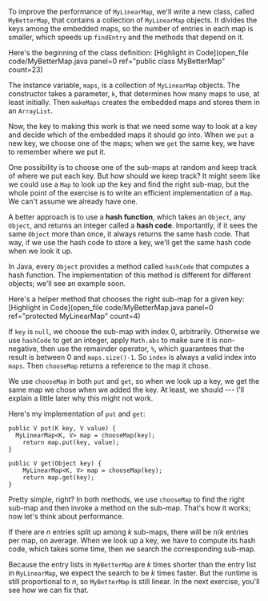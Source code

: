 To improve the performance of `MyLinearMap`, we'll write a new class, called `MyBetterMap`, that contains a collection of `MyLinearMap` objects. It divides the keys among the embedded maps, so the number of entries in each map is smaller, which speeds up `findEntry` and the methods that depend on it.

Here's the beginning of the class definition: [Highlight in Code](open_file code/MyBetterMap.java panel=0 ref="public class MyBetterMap" count=23)



The instance variable, `maps`, is a collection of `MyLinearMap` objects. The constructor takes a parameter, `k`, that determines how many maps to use, at least initially. Then `makeMaps` creates the embedded maps and stores them in an `ArrayList`.


Now, the key to making this work is that we need some way to look at a key and decide which of the embedded maps it should go into. When we `put` a new key, we choose one of the maps; when we `get` the same key, we have to remember where we put it.


One possibility is to choose one of the sub-maps at random and keep track of where we put each key. But how should we keep track? It might seem like we could use a `Map` to look up the key and find the right sub-map, but the whole point of the exercise is to write an efficient implementation of a `Map`. We can't assume we already have one.

A better approach is to use a **hash function**, which takes an `Object`, any `Object`, and returns an integer called a **hash code**.  Importantly, if it sees the same `Object` more than once, it always returns the same hash code. That way, if we use the hash code to store a key, we'll get the same hash code when we look it up.


In Java, every `Object` provides a method called `hashCode` that computes a hash function. The implementation of this method is different for different objects; we'll see an example soon.


Here's a helper method that chooses the right sub-map for a given key: [Highlight in Code](open_file code/MyBetterMap.java panel=0 ref="protected MyLinearMap" count=4)



If `key` is `null`, we choose the sub-map with index 0, arbitrarily. Otherwise we use `hashCode` to get an integer, apply `Math.abs` to make sure it is non-negative, then use the remainder operator, `%`, which guarantees that the result is between 0 and `maps.size()-1`. So `index` is always a valid index into `maps`. Then `chooseMap` returns a reference to the map it chose.


We use `chooseMap` in both `put` and `get`, so when we look up a key, we get the same map we chose when we added the key. At least, we should --- I'll explain a little later why this might not work.

Here's my implementation of `put` and `get`:

```code
public V put(K key, V value) {
  MyLinearMap<K, V> map = chooseMap(key);
    return map.put(key, value);
}

public V get(Object key) {
    MyLinearMap<K, V> map = chooseMap(key);
    return map.get(key);
}
```

Pretty simple, right? In both methods, we use `chooseMap` to find the right sub-map and then invoke a method on the sub-map.  That's how it works; now let's think about performance.


If there are $n$ entries split up among $k$ sub-maps, there will be $n/k$ entries per map, on average. When we look up a key, we have to compute its hash code, which takes some time, then we search the corresponding sub-map.

Because the entry lists in `MyBetterMap` are $k$ times shorter than the entry list in `MyLinearMap`, we expect the search to be $k$ times faster. But the runtime is still proportional to $n$, so `MyBetterMap` is still linear. In the next exercise, you'll see how we can fix that.